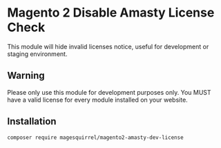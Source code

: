 # Magento 2 Disable Amasty License Check

This module will hide invalid licenses notice, useful for development or staging environment.

## Warning

Please only use this module for development purposes only. You MUST have a valid license for every module installed on your website.

## Installation

```
composer require magesquirrel/magento2-amasty-dev-license
```
